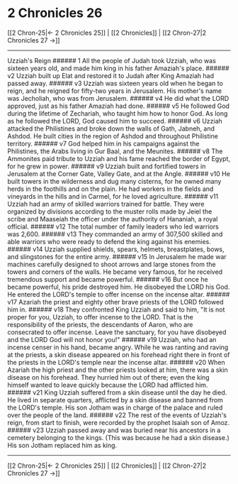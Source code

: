 # 2 Chronicles 26

[[2 Chron-25|← 2 Chronicles 25]] | [[2 Chronicles]] | [[2 Chron-27|2 Chronicles 27 →]]
***

Uzziah's Reign ###### 1 All the people of Judah took Uzziah, who was sixteen years old, and made him king in his father Amaziah's place. ###### v2 Uzziah built up Elat and restored it to Judah after King Amaziah had passed away. ###### v3 Uzziah was sixteen years old when he began to reign, and he reigned for fifty-two years in Jerusalem. His mother's name was Jecholiah, who was from Jerusalem. ###### v4 He did what the LORD approved, just as his father Amaziah had done. ###### v5 He followed God during the lifetime of Zechariah, who taught him how to honor God. As long as he followed the LORD, God caused him to succeed. ###### v6 Uzziah attacked the Philistines and broke down the walls of Gath, Jabneh, and Ashdod. He built cities in the region of Ashdod and throughout Philistine territory. ###### v7 God helped him in his campaigns against the Philistines, the Arabs living in Gur Baal, and the Meunites. ###### v8 The Ammonites paid tribute to Uzziah and his fame reached the border of Egypt, for he grew in power. ###### v9 Uzziah built and fortified towers in Jerusalem at the Corner Gate, Valley Gate, and at the Angle. ###### v10 He built towers in the wilderness and dug many cisterns, for he owned many herds in the foothills and on the plain. He had workers in the fields and vineyards in the hills and in Carmel, for he loved agriculture. ###### v11 Uzziah had an army of skilled warriors trained for battle. They were organized by divisions according to the muster rolls made by Jeiel the scribe and Maaseiah the officer under the authority of Hananiah, a royal official. ###### v12 The total number of family leaders who led warriors was 2,600. ###### v13 They commanded an army of 307,500 skilled and able warriors who were ready to defend the king against his enemies. ###### v14 Uzziah supplied shields, spears, helmets, breastplates, bows, and slingstones for the entire army. ###### v15 In Jerusalem he made war machines carefully designed to shoot arrows and large stones from the towers and corners of the walls. He became very famous, for he received tremendous support and became powerful. ###### v16 But once he became powerful, his pride destroyed him. He disobeyed the LORD his God. He entered the LORD's temple to offer incense on the incense altar. ###### v17 Azariah the priest and eighty other brave priests of the LORD followed him in. ###### v18 They confronted King Uzziah and said to him, "It is not proper for you, Uzziah, to offer incense to the LORD. That is the responsibility of the priests, the descendants of Aaron, who are consecrated to offer incense. Leave the sanctuary, for you have disobeyed and the LORD God will not honor you!" ###### v19 Uzziah, who had an incense censer in his hand, became angry. While he was ranting and raving at the priests, a skin disease appeared on his forehead right there in front of the priests in the LORD's temple near the incense altar. ###### v20 When Azariah the high priest and the other priests looked at him, there was a skin disease on his forehead. They hurried him out of there; even the king himself wanted to leave quickly because the LORD had afflicted him. ###### v21 King Uzziah suffered from a skin disease until the day he died. He lived in separate quarters, afflicted by a skin disease and banned from the LORD's temple. His son Jotham was in charge of the palace and ruled over the people of the land. ###### v22 The rest of the events of Uzziah's reign, from start to finish, were recorded by the prophet Isaiah son of Amoz. ###### v23 Uzziah passed away and was buried near his ancestors in a cemetery belonging to the kings. (This was because he had a skin disease.) His son Jotham replaced him as king.

***
[[2 Chron-25|← 2 Chronicles 25]] | [[2 Chronicles]] | [[2 Chron-27|2 Chronicles 27 →]]
